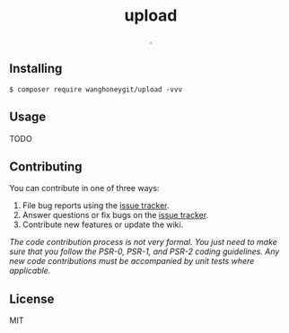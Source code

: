 <h1 align="center"> upload </h1>

<p align="center"> .</p>


## Installing

```shell
$ composer require wanghoneygit/upload -vvv
```

## Usage

TODO

## Contributing

You can contribute in one of three ways:

1. File bug reports using the [issue tracker](https://github.com/wanghoneygit/upload/issues).
2. Answer questions or fix bugs on the [issue tracker](https://github.com/wanghoneygit/upload/issues).
3. Contribute new features or update the wiki.

_The code contribution process is not very formal. You just need to make sure that you follow the PSR-0, PSR-1, and PSR-2 coding guidelines. Any new code contributions must be accompanied by unit tests where applicable._

## License

MIT